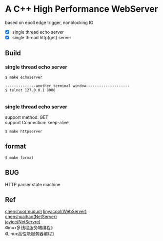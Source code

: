# A C++ High Performance WebServer
based on epoll edge trigger, nonblocking IO

- [x] single thread echo server
- [x] single thread http(get) server

## Build
### single thread echo server
```
$ make echoserver

--------------another terminal window--------------------
$ telnet 127.0.0.1 8088


```
### single thread echo server
support method: GET  
support Connection: keep-alive
```
$ make httpserver
```

## format
```
$ make format
```

## BUG
HTTP parser state machine

## Ref
[chenshuo(muduo)](https://github.com/chenshuo/muduo)
[linyacool(WebServer)](https://github.com/linyacool/WebServer)  
[chenshuaihao(NetServer)](https://github.com/chenshuaihao/NetServer)  
[jayice(NetServre)](https://github.com/Jayice-zjw/WebServer)  
《linux多线程服务端编程》  
《Linux高性能服务器编程》
